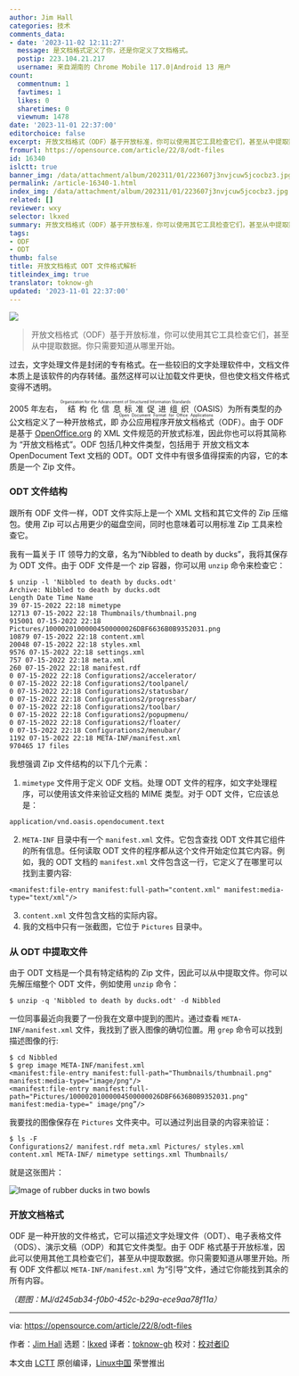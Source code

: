 ```yaml
---
author: Jim Hall
categories: 技术
comments_data:
- date: '2023-11-02 12:11:27'
  message: 是文档格式定义了你，还是你定义了文档格式。
  postip: 223.104.21.217
  username: 来自湖南的 Chrome Mobile 117.0|Android 13 用户
count:
  commentnum: 1
  favtimes: 1
  likes: 0
  sharetimes: 0
  viewnum: 1478
date: '2023-11-01 22:37:00'
editorchoice: false
excerpt: 开放文档格式（ODF）基于开放标准，你可以使用其它工具检查它们，甚至从中提取数据。你只需要知道从哪里开始。
fromurl: https://opensource.com/article/22/8/odt-files
id: 16340
islctt: true
banner_img: /data/attachment/album/202311/01/223607j3nvjcuw5jcocbz3.jpg
permalink: /article-16340-1.html
index_img: /data/attachment/album/202311/01/223607j3nvjcuw5jcocbz3.jpg.thumb.jpg
related: []
reviewer: wxy
selector: lkxed
summary: 开放文档格式（ODF）基于开放标准，你可以使用其它工具检查它们，甚至从中提取数据。你只需要知道从哪里开始。
tags:
- ODF
- ODT
thumb: false
title: 开放文档格式 ODT 文件格式解析
titleindex_img: true
translator: toknow-gh
updated: '2023-11-01 22:37:00'
---
```


![](/data/attachment/album/202311/01/223607j3nvjcuw5jcocbz3.jpg)



> 
> 开放文档格式（ODF）基于开放标准，你可以使用其它工具检查它们，甚至从中提取数据。你只需要知道从哪里开始。
> 
> 
> 


过去，文字处理文件是封闭的专有格式。在一些较旧的文字处理软件中，文档文件本质上是该软件的内存转储。虽然这样可以让加载文件更快，但也使文档文件格式变得不透明。


2005 年左右，<ruby> 结构化信息标准促进组织 <rt>  Organization for the Advancement of Structured Information Standards </rt></ruby>（OASIS）为所有类型的办公文档定义了一种开放格式，即<ruby> 办公应用程序开放文档格式 <rt>  Open Document Format for Office Applications </rt></ruby>（ODF）。由于 ODF 是基于 [OpenOffice.org](http://OpenOffice.org) 的 XML 文件规范的开放式标准，因此你也可以将其简称为 “开放文档格式”。ODF 包括几种文件类型，包括用于 <ruby> 开放文档文本OpenDocument Text</ruby> 文档的 ODT。ODT 文件中有很多值得探索的内容，它的本质是一个 Zip 文件。


### ODT 文件结构


跟所有 ODF 文件一样，ODT 文件实际上是一个 XML 文档和其它文件的 Zip 压缩包。使用 Zip 可以占用更少的磁盘空间，同时也意味着可以用标准 Zip 工具来检查它。


我有一篇关于 IT 领导力的文章，名为“Nibbled to death by ducks”，我将其保存为 ODT 文件。由于 ODF 文件是一个 zip 容器，你可以用 `unzip` 命令来检查它：



```
$ unzip -l 'Nibbled to death by ducks.odt'
Archive: Nibbled to death by ducks.odt
Length Date Time Name
39 07-15-2022 22:18 mimetype
12713 07-15-2022 22:18 Thumbnails/thumbnail.png
915001 07-15-2022 22:18 Pictures/10000201000004500000026DBF6636B0B9352031.png
10879 07-15-2022 22:18 content.xml
20048 07-15-2022 22:18 styles.xml
9576 07-15-2022 22:18 settings.xml
757 07-15-2022 22:18 meta.xml
260 07-15-2022 22:18 manifest.rdf
0 07-15-2022 22:18 Configurations2/accelerator/
0 07-15-2022 22:18 Configurations2/toolpanel/
0 07-15-2022 22:18 Configurations2/statusbar/
0 07-15-2022 22:18 Configurations2/progressbar/
0 07-15-2022 22:18 Configurations2/toolbar/
0 07-15-2022 22:18 Configurations2/popupmenu/
0 07-15-2022 22:18 Configurations2/floater/
0 07-15-2022 22:18 Configurations2/menubar/
1192 07-15-2022 22:18 META-INF/manifest.xml
970465 17 files

```

我想强调 Zip 文件结构的以下几个元素：


1. `mimetype` 文件用于定义 ODF 文档。处理 ODT 文件的程序，如文字处理程序，可以使用该文件来验证文档的 MIME 类型。对于 ODT 文件，它应该总是：



```
application/vnd.oasis.opendocument.text

```
2. `META-INF` 目录中有一个 `manifest.xml` 文件。它包含查找 ODT 文件其它组件的所有信息。任何读取 ODT 文件的程序都从这个文件开始定位其它内容。例如，我的 ODT 文档的 `manifest.xml` 文件包含这一行，它定义了在哪里可以找到主要内容:



```
<manifest:file-entry manifest:full-path="content.xml" manifest:media-type="text/xml"/>

```
3. `content.xml` 文件包含文档的实际内容。
4. 我的文档中只有一张截图，它位于 `Pictures` 目录中。


### 从 ODT 中提取文件


由于 ODT 文档是一个具有特定结构的 Zip 文件，因此可以从中提取文件。你可以先解压缩整个 ODT 文件，例如使用 `unzip` 命令：



```
$ unzip -q 'Nibbled to death by ducks.odt' -d Nibbled

```

一位同事最近向我要了一份我在文章中提到的图片。通过查看 `META-INF/manifest.xml` 文件，我找到了嵌入图像的确切位置。用 `grep` 命令可以找到描述图像的行:



```
$ cd Nibbled
$ grep image META-INF/manifest.xml
<manifest:file-entry manifest:full-path="Thumbnails/thumbnail.png" manifest:media-type="image/png"/>
<manifest:file-entry manifest:full-path="Pictures/10000201000004500000026DBF6636B0B9352031.png" manifest:media-type=" image/png”/>

```

我要找的图像保存在 `Pictures` 文件夹中。可以通过列出目录的内容来验证：



```
$ ls -F
Configurations2/ manifest.rdf meta.xml Pictures/ styles.xml
content.xml META-INF/ mimetype settings.xml Thumbnails/

```

就是这张图片：


![Image of rubber ducks in two bowls](/data/attachment/album/202311/01/223659zr9a9hzndzaqhdjx.jpg)


### 开放文档格式


ODF 是一种开放的文件格式，它可以描述文字处理文件（ODT）、电子表格文件（ODS）、演示文稿（ODP）和其它文件类型。由于 ODF 格式基于开放标准，因此可以使用其他工具检查它们，甚至从中提取数据。你只需要知道从哪里开始。所有 ODF 文件都以 `META-INF/manifest.xml` 为“引导”文件，通过它你能找到其余的所有内容。


*（题图：MJ/d245ab34-f0b0-452c-b29a-ece9aa78f11a）*




---


via: <https://opensource.com/article/22/8/odt-files>


作者：[Jim Hall](https://opensource.com/users/jim-hall) 选题：[lkxed](https://github.com/lkxed) 译者：[toknow-gh](https://github.com/toknow-gh) 校对：[校对者ID](https://github.com/%E6%A0%A1%E5%AF%B9%E8%80%85ID)


本文由 [LCTT](https://github.com/LCTT/TranslateProject) 原创编译，[Linux中国](https://linux.cn/) 荣誉推出